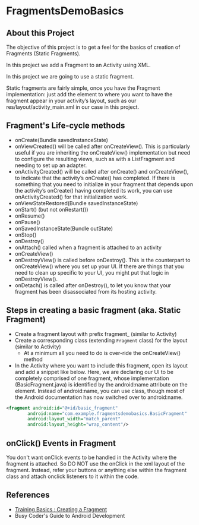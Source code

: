 # FragmentsDemoBasics

## About this Project

The objective of this project is to get a feel for the basics of creation of Fragments (Static Fragments).

In this project we add a Fragment to an Activity using XML.

In this project we are going to use a static fragment.

Static fragments are fairly simple, once you have the Fragment implementation: just add the <fragment> element to where you want to have the fragment appear in your activity’s layout, such as our res/layout/activity_main.xml in our case in this project.

## Fragment's Life-cycle methods
* onCreate(Bundle savedInstanceState)
* onViewCreated() will be called after onCreateView(). This is particularly useful if you are inheriting the onCreateView() implementation but need to configure the resulting views, such as with a ListFragment and needing to set up an adapter.
* onActivityCreated() will be called after onCreate() and onCreateView(), to indicate that the activity’s onCreate() has completed. If there is something that you need to initialize in your fragment that depends upon the activity’s onCreate() having completed its work, you can use onActivityCreated() for that initialization work.
* onViewStateRestored(Bundle savedInstanceState)
* onStart() (but not onRestart()) 
* onResume()
* onPause()
* onSavedInstanceState(Bundle outState)
* onStop()
* onDestroy()
* onAttach() called when a fragment is attached to an activity
* onCreateView()
* onDestroyView() is called before onDestroy(). This is the counterpart to onCreateView() where you set up your UI. If there are things that you need to clean up specific to your UI, you might put that logic in onDestroyView().
* onDetach() is called after onDestroy(), to let you know that your fragment has been disassociated from its hosting activity.


## Steps in creating a basic fragment (aka. Static Fragment)
* Create a fragment layout with prefix fragment_ (similar to Activity)
* Create a corresponding class (extending `Fragment` class) for the layout  (similar to Activity)
    - At a minimum all you need to do is over-ride the onCreateView() method
* In the Activity where you want to include this fragment, open its layout and add a snippet like below. Here, we are declaring our UI to be completely comprised of one fragment, whose implementation (BasicFragment.java) is identified by the android:name attribute on the <fragment> element. Instead of android:name, you can use class, though most of the Android documentation has now switched over to android:name.
```xml
<fragment android:id="@+id/basic_fragment"
        android:name="com.example.fragmentsdemobasics.BasicFragment"
        android:layout_width="match_parent"
        android:layout_height="wrap_content"/>
``` 

## onClick() Events in Fragment
You don't want onClick events to be handled in the Activity where the fragment is attached. So DO NOT use the onClick in the xml layout of the fragment. Instead, refer your buttons or anything else within the fragment class and attach onclick listeners to it within the code.

## References
* [Training Basics : Creating a Fragment](http://developer.android.com/training/basics/fragments/creating.html)
* Busy Coder's Guide to Android Development